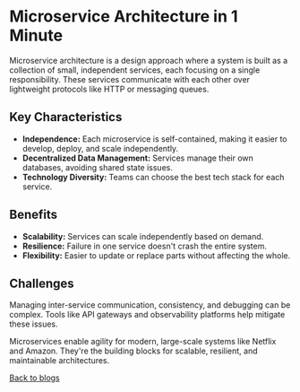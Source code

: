 # Microservice Architecture in 1 Minute

Microservice architecture is a design approach where a system is built as a collection of small, independent services, each focusing on a single responsibility. These services communicate with each other over lightweight protocols like HTTP or messaging queues.

## Key Characteristics
- **Independence:** Each microservice is self-contained, making it easier to develop, deploy, and scale independently.  
- **Decentralized Data Management:** Services manage their own databases, avoiding shared state issues.  
- **Technology Diversity:** Teams can choose the best tech stack for each service.  

## Benefits
- **Scalability:** Services can scale independently based on demand.  
- **Resilience:** Failure in one service doesn't crash the entire system.  
- **Flexibility:** Easier to update or replace parts without affecting the whole.

## Challenges
Managing inter-service communication, consistency, and debugging can be complex. Tools like API gateways and observability platforms help mitigate these issues.

Microservices enable agility for modern, large-scale systems like Netflix and Amazon. They're the building blocks for scalable, resilient, and maintainable architectures.

[Back to blogs](./blog.md)
